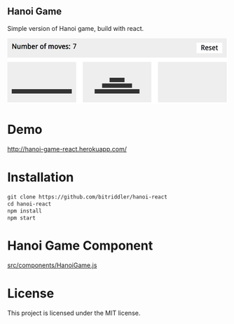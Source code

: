 Hanoi Game
-----
Simple version of Hanoi game, build with react.

![Screenshot](/public/screenshot.png)

# Demo
http://hanoi-game-react.herokuapp.com/

# Installation
```
git clone https://github.com/bitriddler/hanoi-react
cd hanoi-react
npm install
npm start
```

# Hanoi Game Component
[src/components/HanoiGame.js](/src/components/HanoiGame.js)

# License
This project is licensed under the MIT license.
